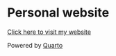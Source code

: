 # Personal website

[Click here to visit my website](https://rongkang-zhang.github.io/homepage/)

Powered by [Quarto](https://quarto.org/docs/websites/)
